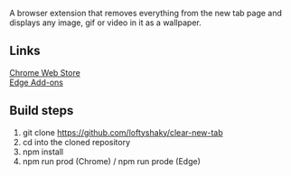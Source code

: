 A browser extension that removes everything from the new tab page and displays any image, gif or video in it as a wallpaper.

## Links

[Chrome Web Store](https://bit.ly/clear-new-tab)<br>
[Edge Add-ons](https://bit.ly/clear-new-tab-edge)

## Build steps

1. git clone https://github.com/loftyshaky/clear-new-tab
2. cd into the cloned repository
3. npm install
4. npm run prod (Chrome) / npm run prode (Edge)
